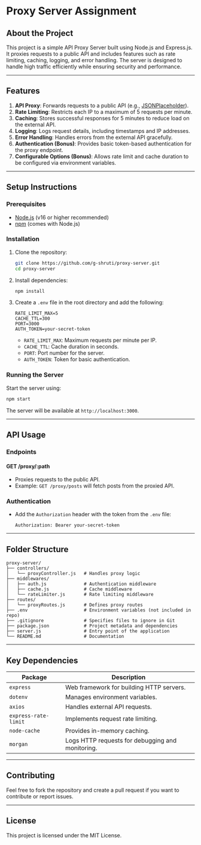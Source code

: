 # Proxy Server Assignment

## About the Project
This project is a simple API Proxy Server built using Node.js and Express.js. It proxies requests to a public API and includes features such as rate limiting, caching, logging, and error handling. The server is designed to handle high traffic efficiently while ensuring security and performance.

---

## Features
1. **API Proxy**: Forwards requests to a public API (e.g., [JSONPlaceholder](https://jsonplaceholder.typicode.com)).
2. **Rate Limiting**: Restricts each IP to a maximum of 5 requests per minute.
3. **Caching**: Stores successful responses for 5 minutes to reduce load on the external API.
4. **Logging**: Logs request details, including timestamps and IP addresses.
5. **Error Handling**: Handles errors from the external API gracefully.
6. **Authentication (Bonus)**: Provides basic token-based authentication for the proxy endpoint.
7. **Configurable Options (Bonus)**: Allows rate limit and cache duration to be configured via environment variables.

---

## Setup Instructions

### Prerequisites
- [Node.js](https://nodejs.org/) (v16 or higher recommended)
- [npm](https://www.npmjs.com/) (comes with Node.js)

### Installation
1. Clone the repository:
   ```bash
   git clone https://github.com/g-shruti/proxy-server.git
   cd proxy-server
   ```

2. Install dependencies:
   ```bash
   npm install
   ```

3. Create a `.env` file in the root directory and add the following:
   ```plaintext
   RATE_LIMIT_MAX=5
   CACHE_TTL=300
   PORT=3000
   AUTH_TOKEN=your-secret-token
   ```
   - `RATE_LIMIT_MAX`: Maximum requests per minute per IP.
   - `CACHE_TTL`: Cache duration in seconds.
   - `PORT`: Port number for the server.
   - `AUTH_TOKEN`: Token for basic authentication.

### Running the Server
Start the server using:
```bash
npm start
```
The server will be available at `http://localhost:3000`.

---

## API Usage

### Endpoints
#### **GET /proxy/:path**
- Proxies requests to the public API.
- Example: `GET /proxy/posts` will fetch posts from the proxied API.

### Authentication
- Add the `Authorization` header with the token from the `.env` file:
  ```
  Authorization: Bearer your-secret-token
  ```

---

## Folder Structure
```
proxy-server/
├── controllers/
│   └── proxyController.js   # Handles proxy logic
├── middlewares/
│   ├── auth.js              # Authentication middleware
│   ├── cache.js             # Cache middleware
│   └── rateLimiter.js       # Rate limiting middleware
├── routes/
│   └── proxyRoutes.js       # Defines proxy routes
├── .env                     # Environment variables (not included in repo)
├── .gitignore               # Specifies files to ignore in Git
├── package.json             # Project metadata and dependencies
├── server.js                # Entry point of the application
└── README.md                # Documentation
```

---

## Key Dependencies
| Package             | Description                                           |
|---------------------|-------------------------------------------------------|
| `express`           | Web framework for building HTTP servers.             |
| `dotenv`            | Manages environment variables.                       |
| `axios`             | Handles external API requests.                       |
| `express-rate-limit`| Implements request rate limiting.                    |
| `node-cache`        | Provides in-memory caching.                          |
| `morgan`            | Logs HTTP requests for debugging and monitoring.     |

---

## Contributing
Feel free to fork the repository and create a pull request if you want to contribute or report issues.

---

## License
This project is licensed under the MIT License.

